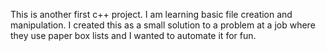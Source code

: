 This is another first c++ project. I am learning basic file creation and manipulation. I created this as a small solution to a problem at a job where they use paper box lists and I wanted to automate it for fun.
